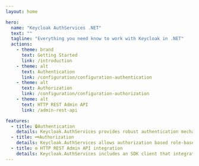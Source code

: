 ```yaml
---
layout: home

hero:
  name: "Keycloak AuthServices .NET"
  text: ""
  tagline: "Everything you need know to work with Keycloak in .NET"
  actions:
    - theme: brand
      text: Getting Started
      link: /introduction
    - theme: alt
      text: Authentication
      link: /configuration/configuration-authentication
    - theme: alt
      text: Authorization
      link: /configuration/configuration-authorization
    - theme: alt
      text: HTTP REST Admin API
      link: /admin-rest-api

features:
  - title: 🔒Authentication
    details: Keycloak.AuthServices provides robust authentication mechanisms for both web APIs and web applications. For web APIs, it supports JWT Bearer token authentication, which allows clients to authenticate to the API by providing a JWT token in the Authorization header of their requests. For web applications, it supports OpenID Connect, a simple identity layer on top of the OAuth 2.0 protocol, which allows clients to verify the identity of the end-user based on the authentication performed by an authorization server, as well as to obtain basic profile information about the end-user.
  - title: 🗝️Authorization
    details: Keycloak.AuthServices allows authorization based role-based access control (RBAC). It also enables Keycloak to function as an Authorization Server, enforcing execution policies based on permissions of authenticated users. This ensures secure access to resources, with the ability to define fine-grained permissions and policies.
  - title: ⚙️ HTTP REST Admin API integration
    details: Keycloak.AuthServices includes an SDK client that integrates with the Keycloak Admin HTTP REST API. This allows developers to manage and configure Keycloak instances programmatically, providing a high degree of flexibility and automation.
---
```

